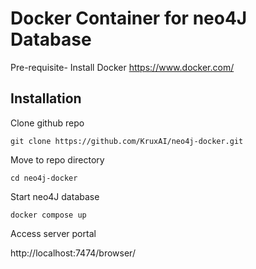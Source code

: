 
#  Docker Container for neo4J Database
 
 Pre-requisite- Install Docker
 https://www.docker.com/

## Installation

Clone github repo

``` 
git clone https://github.com/KruxAI/neo4j-docker.git
```

Move to repo directory
``` 
cd neo4j-docker
```

Start neo4J database
``` 
docker compose up
```

Access server portal

http://localhost:7474/browser/

